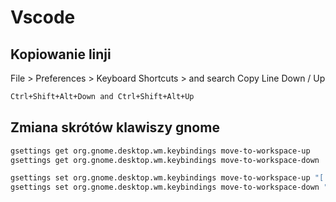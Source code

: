 # Vscode

## Kopiowanie linji

File > Preferences > Keyboard Shortcuts > and search Copy Line Down / Up

```sh
Ctrl+Shift+Alt+Down and Ctrl+Shift+Alt+Up
```

## Zmiana skrótów klawiszy gnome

```sh
gsettings get org.gnome.desktop.wm.keybindings move-to-workspace-up
gsettings get org.gnome.desktop.wm.keybindings move-to-workspace-down

gsettings set org.gnome.desktop.wm.keybindings move-to-workspace-up "['<Super><Shift>Page_Up']"
gsettings set org.gnome.desktop.wm.keybindings move-to-workspace-down "['<Super><Shift>Page_Down']"
```
